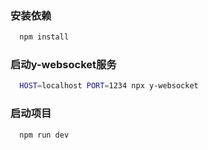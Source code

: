 ### 安装依赖
```sh
  npm install
```

### 启动y-websocket服务
```sh
  HOST=localhost PORT=1234 npx y-websocket
```

### 启动项目
```sh
  npm run dev
```